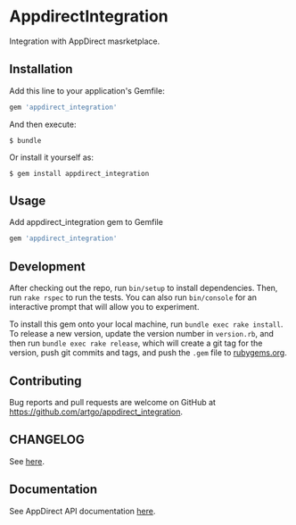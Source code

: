 # AppdirectIntegration

Integration with AppDirect masrketplace.

## Installation

Add this line to your application's Gemfile:

```ruby
gem 'appdirect_integration'
```

And then execute:

    $ bundle

Or install it yourself as:

    $ gem install appdirect_integration

## Usage

Add appdirect_integration gem to Gemfile
```ruby
gem 'appdirect_integration'
```

## Development

After checking out the repo, run `bin/setup` to install dependencies. Then, run `rake rspec` to run the tests. You can also run `bin/console` for an interactive prompt that will allow you to experiment.

To install this gem onto your local machine, run `bundle exec rake install`. To release a new version, update the version number in `version.rb`, and then run `bundle exec rake release`, which will create a git tag for the version, push git commits and tags, and push the `.gem` file to [rubygems.org](https://rubygems.org).

## Contributing

Bug reports and pull requests are welcome on GitHub at https://github.com/artgo/appdirect_integration.

## CHANGELOG

See [here](CHANGELOG.md).

## Documentation

See AppDirect API documentation [here](http://info.appdirect.com/developers/docs/getting-started/introduction).